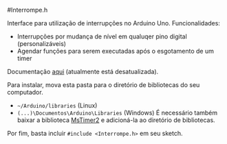 #Interrompe.h

Interface para utilização de interrupções no Arduino Uno.
Funcionalidades:
* Interrupções por mudança de nível em qualuqer pino digital (personalizáveis)
* Agendar funções para serem executadas após o esgotamento de um timer

Documentação [aqui](https://drive.google.com/file/d/0B69EjPAzN1_cbTVIUTJTZDY5Zk0) (atualmente está desatualizada).

Para instalar, mova esta pasta para o diretório de bibliotecas do seu computador.
- `~/Arduino/libraries` (Linux)
- `(...)\Documentos\Arduino\Libraries` (Windows)
É necessário também baixar a biblioteca [MsTimer2](https://github.com/PaulStoffregen/MsTimer2) e adicioná-la ao diretório de bibliotecas.

Por fim, basta incluir `#include <Interrompe.h>` em seu sketch.
